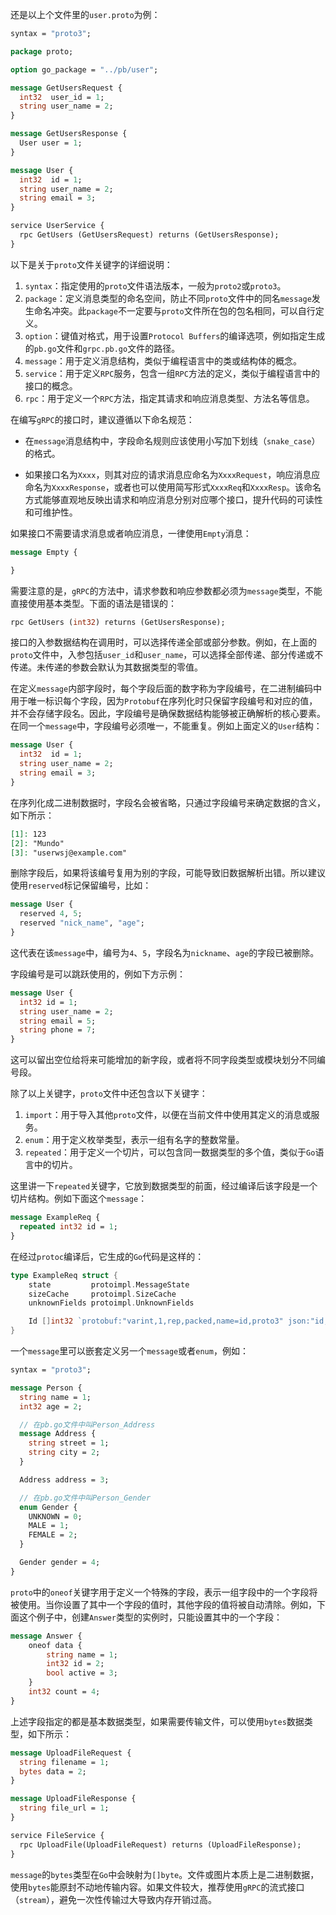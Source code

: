 还是以上个文件里的`user.proto`为例：

```protobuf
syntax = "proto3";

package proto;

option go_package = "../pb/user";

message GetUsersRequest {
  int32  user_id = 1;
  string user_name = 2;
}

message GetUsersResponse {
  User user = 1;
}

message User {
  int32  id = 1;
  string user_name = 2;
  string email = 3;
}

service UserService {
  rpc GetUsers (GetUsersRequest) returns (GetUsersResponse);
}
```

以下是关于`proto`文件关键字的详细说明：

1. `syntax`：指定使用的`proto`文件语法版本，一般为`proto2`或`proto3`。
2. `package`：定义消息类型的命名空间，防止不同`proto`文件中的同名`message`发生命名冲突。此`package`不一定要与`proto`文件所在包的包名相同，可以自行定义。
3. `option`：键值对格式，用于设置`Protocol Buffers`的编译选项，例如指定生成的`pb.go`文件和`grpc.pb.go`文件的路径。
4. `message`：用于定义消息结构，类似于编程语言中的类或结构体的概念。
5. `service`：用于定义`RPC`服务，包含一组`RPC`方法的定义，类似于编程语言中的接口的概念。
6. `rpc`：用于定义一个`RPC`方法，指定其请求和响应消息类型、方法名等信息。

在编写`gRPC`的接口时，建议遵循以下命名规范：

- 在`message`消息结构中，字段命名规则应该使用小写加下划线（`snake_case`）的格式。

- 如果接口名为`Xxxx`，则其对应的请求消息应命名为`XxxxRequest`，响应消息应命名为`XxxxResponse`，或者也可以使用简写形式`XxxxReq`和`XxxxResp`。该命名方式能够直观地反映出请求和响应消息分别对应哪个接口，提升代码的可读性和可维护性。

如果接口不需要请求消息或者响应消息，一律使用`Empty`消息：

```protobuf
message Empty {

}
```

需要注意的是，`gRPC`的方法中，请求参数和响应参数都必须为`message`类型，不能直接使用基本类型。下面的语法是错误的：

```protobuf
rpc GetUsers (int32) returns (GetUsersResponse);
```

接口的入参数据结构在调用时，可以选择传递全部或部分参数。例如，在上面的`proto`文件中，入参包括`user_id`和`user_name`，可以选择全部传递、部分传递或不传递。未传递的参数会默认为其数据类型的零值。

在定义`message`内部字段时，每个字段后面的数字称为字段编号，在二进制编码中用于唯一标识每个字段，因为`Protobuf`在序列化时只保留字段编号和对应的值，并不会存储字段名。因此，字段编号是确保数据结构能够被正确解析的核心要素。在同一个`message`中，字段编号必须唯一，不能重复。例如上面定义的`User`结构：

```protobuf
message User {
  int32  id = 1;
  string user_name = 2;
  string email = 3;
}
```

在序列化成二进制数据时，字段名会被省略，只通过字段编号来确定数据的含义，如下所示：

```markdown
[1]: 123
[2]: "Mundo"
[3]: "userwsj@example.com"
```

删除字段后，如果将该编号复用为别的字段，可能导致旧数据解析出错。所以建议使用`reserved`标记保留编号，比如：

```protobuf
message User {
  reserved 4, 5;
  reserved "nick_name", "age";
}
```

这代表在该`message`中，编号为`4`、`5`，字段名为`nickname`、`age`的字段已被删除。

字段编号是可以跳跃使用的，例如下方示例：

```protobuf
message User {
  int32 id = 1;
  string user_name = 2;
  string email = 5;
  string phone = 7;
}
```

这可以留出空位给将来可能增加的新字段，或者将不同字段类型或模块划分不同编号段。

除了以上关键字，`proto`文件中还包含以下关键字：

1. `import`：用于导入其他`proto`文件，以便在当前文件中使用其定义的消息或服务。
2. `enum`：用于定义枚举类型，表示一组有名字的整数常量。
3. `repeated`：用于定义一个切片，可以包含同一数据类型的多个值，类似于`Go`语言中的切片。

这里讲一下`repeated`关键字，它放到数据类型的前面，经过编译后该字段是一个切片结构。例如下面这个`message`：

```protobuf
message ExampleReq {
  repeated int32 id = 1;
}
```

在经过`protoc`编译后，它生成的`Go`代码是这样的：

```go
type ExampleReq struct {
	state         protoimpl.MessageState
	sizeCache     protoimpl.SizeCache
	unknownFields protoimpl.UnknownFields

	Id []int32 `protobuf:"varint,1,rep,packed,name=id,proto3" json:"id,omitempty"`
}
```

一个`message`里可以嵌套定义另一个`message`或者`enum`，例如：

```protobuf
syntax = "proto3";

message Person {
  string name = 1;
  int32 age = 2;

  // 在pb.go文件中叫Person_Address
  message Address {
    string street = 1;
    string city = 2;
  }

  Address address = 3;

  // 在pb.go文件中叫Person_Gender
  enum Gender {
    UNKNOWN = 0;
    MALE = 1;
    FEMALE = 2;
  }

  Gender gender = 4;
}
```


`proto`中的`oneof`关键字用于定义一个特殊的字段，表示一组字段中的一个字段将被使用。当你设置了其中一个字段的值时，其他字段的值将被自动清除。例如，下面这个例子中，创建`Answer`类型的实例时，只能设置其中的一个字段：

```protobuf
message Answer {
    oneof data {
        string name = 1;
        int32 id = 2;
        bool active = 3;
    }
    int32 count = 4;
}
```

上述字段指定的都是基本数据类型，如果需要传输文件，可以使用`bytes`数据类型，如下所示：

```protobuf
message UploadFileRequest {
  string filename = 1;
  bytes data = 2;
}

message UploadFileResponse {
  string file_url = 1;
}

service FileService {
  rpc UploadFile(UploadFileRequest) returns (UploadFileResponse);
}
```

`message`的`bytes`类型在`Go`中会映射为`[]byte`。文件或图片本质上是二进制数据，使用`bytes`能原封不动地传输内容。如果文件较大，推荐使用`gRPC`的流式接口（`stream`），避免一次性传输过大导致内存开销过高。
